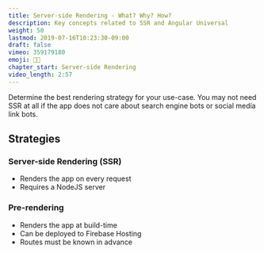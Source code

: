 ```yaml
---
title: Server-side Rendering - What? Why? How?
description: Key concepts related to SSR and Angular Universal
weight: 50
lastmod: 2019-07-16T10:23:30-09:00
draft: false
vimeo: 359179180
emoji: 👩‍💻
chapter_start: Server-side Rendering
video_length: 2:57
---
```


Determine the best rendering strategy for your use-case. You may not need SSR at all if the app does not care about search engine bots or social media link bots. 

## Strategies

### Server-side Rendering (SSR)

- Renders the app on every request
- Requires a NodeJS server 

### Pre-rendering

- Renders the app at build-time
- Can be deployed to Firebase Hosting
- Routes must be known in advance
